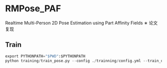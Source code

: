 # RMPose_PAF
Realtime Multi-Person 2D Pose Estimation using Part Affinity Fields ∗ 论文复现

## Train

``` python
export PYTHONPATH="$PWD":$PYTHONPATH
python training/train_pose.py --config ./trainning/config.yml --train_dir ./process_train.json --val_dir ./process_val.json



